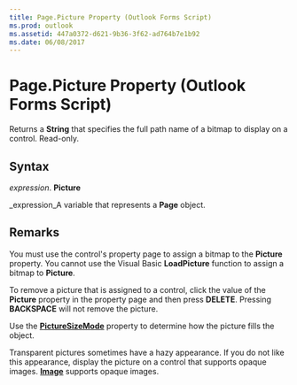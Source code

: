 ```yaml
---
title: Page.Picture Property (Outlook Forms Script)
ms.prod: outlook
ms.assetid: 447a0372-d621-9b36-3f62-ad764b7e1b92
ms.date: 06/08/2017
---
```



# Page.Picture Property (Outlook Forms Script)

Returns a **String** that specifies the full path name of a bitmap to display on a control. Read-only.


## Syntax

 _expression_. **Picture**

 _expression_A variable that represents a **Page** object.


## Remarks

You must use the control's property page to assign a bitmap to the **Picture** property. You cannot use the Visual Basic **LoadPicture** function to assign a bitmap to **Picture**.

To remove a picture that is assigned to a control, click the value of the **Picture** property in the property page and then press **DELETE**. Pressing **BACKSPACE** will not remove the picture.

Use the **[PictureSizeMode](page-picturesizemode-property-outlook-forms-script.md)** property to determine how the picture fills the object.

Transparent pictures sometimes have a hazy appearance. If you do not like this appearance, display the picture on a control that supports opaque images. **[Image](image-object-outlook-forms-script.md)** supports opaque images.


